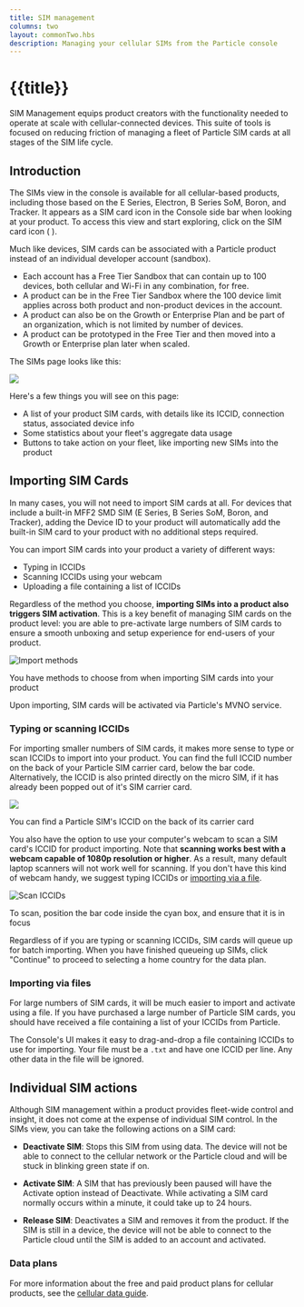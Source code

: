 ```yaml
---
title: SIM management
columns: two
layout: commonTwo.hbs
description: Managing your cellular SIMs from the Particle console
---
```


# {{title}}

SIM Management equips product creators with the functionality needed to operate at scale with
cellular-connected devices. This suite of tools is focused on reducing friction of
managing a fleet of Particle SIM cards at all stages of the SIM life cycle.

## Introduction

The SIMs view in the console is available for all cellular-based products, including those based on 
the E Series, Electron, B Series SoM, Boron, and Tracker. 
It appears as a SIM card icon in the Console side bar when
looking at your product. To access this view and start exploring, click on the SIM card icon ( <i
class="im-sim-vertical-detailed"></i> ).

Much like devices, SIM cards can be associated with a Particle
product instead of an individual developer account (sandbox). 

- Each account has a Free Tier Sandbox that can contain up to 100 devices, both cellular and Wi-Fi in any combination, for free.
- A product can be in the Free Tier Sandbox where the 100 device limit applies across both product and non-product devices in the account.
- A product can also be on the Growth or Enterprise Plan and be part of an organization, which is not limited by number of devices.
- A product can be prototyped in the Free Tier and then moved into a Growth or Enterprise plan later when scaled.

The SIMs page looks like this:

<img src="/assets/images/sims-for-products/sims-view.png"
class="full-width"/>

Here's a few things you will see on this page:
- A list of your product SIM cards, with details like its
ICCID, connection status, associated device info
- Some statistics about your fleet's aggregate data
usage
- Buttons to take action on your fleet, like importing
new SIMs into the product

## Importing SIM Cards

In many cases, you will not need to import SIM cards at all. For devices that include a built-in MFF2 SMD SIM
(E Series, B Series SoM, Boron, and Tracker), adding the Device ID to your product will automatically add the built-in
SIM card to your product with no additional steps required.

You can import SIM cards into your product a variety of different ways:

- Typing in ICCIDs
- Scanning ICCIDs using your webcam
- Uploading a file containing a list of ICCIDs

Regardless of the method you choose, **importing SIMs into a product also
triggers SIM activation**. This is a key benefit of managing SIM cards on
the product level: you are able to pre-activate large numbers of SIM cards
to ensure a smooth unboxing and setup experience for end-users of your
product.

![Import methods](/assets/images/sims-for-products/import-methods.png)
<p class="caption">You have methods to choose from when importing SIM
cards into your product</p>

Upon importing, SIM cards will be activated via Particle's
MVNO service. 

### Typing or scanning ICCIDs

For importing smaller numbers of SIM cards, it makes more sense to type
or scan ICCIDs to import into your product. You can find the
full ICCID number on the back of your Particle SIM carrier card, below the
bar code. Alternatively, the ICCID is also printed directly on the micro
SIM, if it has already been popped out of it's SIM carrier card.

<img src="/assets/images/sims-for-products/iccid-carrier-card.png"
class="small"/>
<p class="caption">You can find a Particle SIM's ICCID on the back of
its carrier card</p>

You also have the option to use your computer's webcam to scan a SIM
card's ICCID for product importing. Note that **scanning works best with a
webcam capable of 1080p resolution or higher**. As a result, many default
laptop scanners will not work well for scanning. If you don't have this
kind of webcam handy, we suggest typing ICCIDs or [importing via a
file](#importing-via-files).

![Scan ICCIDs](/assets/images/sims-for-products/scan-sim-cards.png)
<p class="caption">To scan, position the bar code inside the cyan box,
and ensure that it is in focus</p>

Regardless of if you are typing or scanning ICCIDs, SIM cards will queue
up for batch importing. When you have finished queueing up SIMs, click
"Continue" to proceed to selecting a home country for the data plan.

### Importing via files

For large numbers of SIM cards, it will be much easier to import and
activate using a file. If you have purchased a large number of Particle
SIM cards, you should have received a file containing a list of your
ICCIDs from Particle.

The Console's UI makes it easy to drag-and-drop a file containing ICCIDs
to use for importing. Your file must be a `.txt` and have one ICCID per
line. Any other data in the file will be ignored.


## Individual SIM actions

Although SIM management within a product provides fleet-wide control and
insight, it does not come at the expense of individual SIM control. In
the SIMs view, you can take the following actions on a SIM
card:

- **Deactivate SIM**: Stops this SIM from using data. The device will not be able to
connect to the cellular network or the Particle cloud and will be stuck in blinking 
green state if on.

- **Activate SIM**: A SIM that has previously been paused will have the 
Activate option instead of Deactivate. While activating a SIM card normally 
occurs within a minute, it could take up to 24 hours.

- **Release SIM**: Deactivates a SIM and removes it from the product. If the 
SIM is still in a device, the device will not be able to connect to the 
Particle cloud until the SIM is added to an account and activated.


### Data plans

For more information about the free and paid product plans for cellular products, see the 
[cellular data guide](/tutorials/cellular-connectivity/data/).

